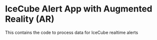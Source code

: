 # IceCube Alert App with Augmented Reality (AR)
This contains the code to process data for IceCube realtime alerts
